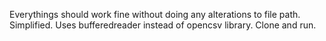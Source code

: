 Everythings should work fine without doing any alterations to file path. Simplified. Uses bufferedreader instead of opencsv library. Clone and run.
